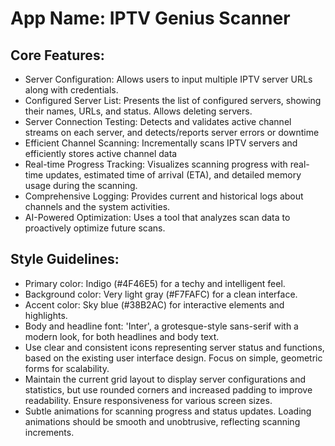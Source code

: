 # **App Name**: IPTV Genius Scanner

## Core Features:

- Server Configuration: Allows users to input multiple IPTV server URLs along with credentials.
- Configured Server List: Presents the list of configured servers, showing their names, URLs, and status. Allows deleting servers.
- Server Connection Testing: Detects and validates active channel streams on each server, and detects/reports server errors or downtime
- Efficient Channel Scanning: Incrementally scans IPTV servers and efficiently stores active channel data
- Real-time Progress Tracking: Visualizes scanning progress with real-time updates, estimated time of arrival (ETA), and detailed memory usage during the scanning.
- Comprehensive Logging: Provides current and historical logs about channels and the system activities.
- AI-Powered Optimization: Uses a tool that analyzes scan data to proactively optimize future scans.

## Style Guidelines:

- Primary color: Indigo (#4F46E5) for a techy and intelligent feel.
- Background color: Very light gray (#F7FAFC) for a clean interface.
- Accent color: Sky blue (#38B2AC) for interactive elements and highlights.
- Body and headline font: 'Inter', a grotesque-style sans-serif with a modern look, for both headlines and body text.
- Use clear and consistent icons representing server status and functions, based on the existing user interface design. Focus on simple, geometric forms for scalability.
- Maintain the current grid layout to display server configurations and statistics, but use rounded corners and increased padding to improve readability. Ensure responsiveness for various screen sizes.
- Subtle animations for scanning progress and status updates. Loading animations should be smooth and unobtrusive, reflecting scanning increments.